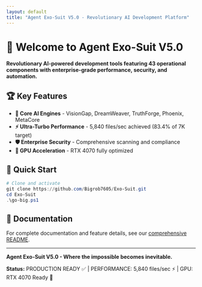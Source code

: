 ```yaml
---
layout: default
title: "Agent Exo-Suit V5.0 - Revolutionary AI Development Platform"
---
```


# 🚀 Welcome to Agent Exo-Suit V5.0

**Revolutionary AI-powered development tools featuring 43 operational components with enterprise-grade performance, security, and automation.**

## 🏆 **Key Features**

- **🧠 Core AI Engines** - VisionGap, DreamWeaver, TruthForge, Phoenix, MetaCore
- **⚡ Ultra-Turbo Performance** - 5,840 files/sec achieved (83.4% of 7K target)
- **🛡️ Enterprise Security** - Comprehensive scanning and compliance
- **🚀 GPU Acceleration** - RTX 4070 fully optimized

## 🎯 **Quick Start**

```powershell
# Clone and activate
git clone https://github.com/Bigrob7605/Exo-Suit.git
cd Exo-Suit
.\go-big.ps1
```

## 📖 **Documentation**

For complete documentation and feature details, see our [comprehensive README](README.md).

---

**Agent Exo-Suit V5.0 - Where the impossible becomes inevitable.**

**Status:** PRODUCTION READY ✅ | PERFORMANCE: 5,840 files/sec ⚡ | GPU: RTX 4070 Ready 🚀
